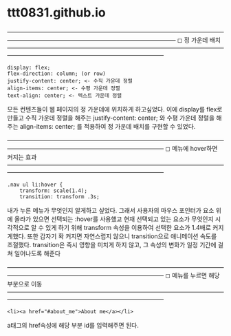 # ttt0831.github.io

————————————————————————————————————————————————————————————————
◻ 정 가운데 배치
——————————————————————————————————————————————————————————————
```
display: flex;
flex-direction: column; (or row)
justify-content: center; <- 수직 가운데 정렬
align-items: center; <- 수평 가운데 정렬
text-align: center; <- 텍스트 가운데 정렬
```

모든 컨텐츠들이 웹 페이지의 정 가운데에 위치하게 하고싶었다.
이에 display를 flex로 만들고
수직 가운데 정렬을 해주는 justify-content: center; 와
수평 가운데 정렬을 해주는 align-items: center; 를 적용하여
정 가운데 배치를 구현할 수 있었다.




——————————————————————————————————————————————————————————————
◻ 메뉴에 hover하면 커지는 효과
——————————————————————————————————————————————————————————————
```
.nav ul li:hover {
	transform: scale(1.4);
    transition: transform .3s;
```    

내가 누른 메뉴가 무엇인지 알게하고 싶었다.
그래서 사용자의 마우스 포인터가 요소 위에 올라가 있으면 선택되는 :hover를 사용했고
현재 선택되고 있는 요소가 무엇인지 시각적으로 알 수 있게 하기 위해 transform 속성을 이용하여 선택한 요소가 1.4배로 커지게했다.
또한 갑자기 확 커지면 자연스럽지 않으니 transition으로 애니메이션 속도를 조절했다. transition은 즉시 영향을 미치게 하지 않고, 그 속성의 변화가 일정 기간에 걸쳐 일어나도록 해준다


——————————————————————————————————————————————————————————————
◻ 메뉴를 누르면 해당 부분으로 이동
——————————————————————————————————————————————————————————————
```
<li><a href="#about_me">About me</a></li>
```

a태그의 href속성에 해당 부분 id를 입력해주면 된다.

